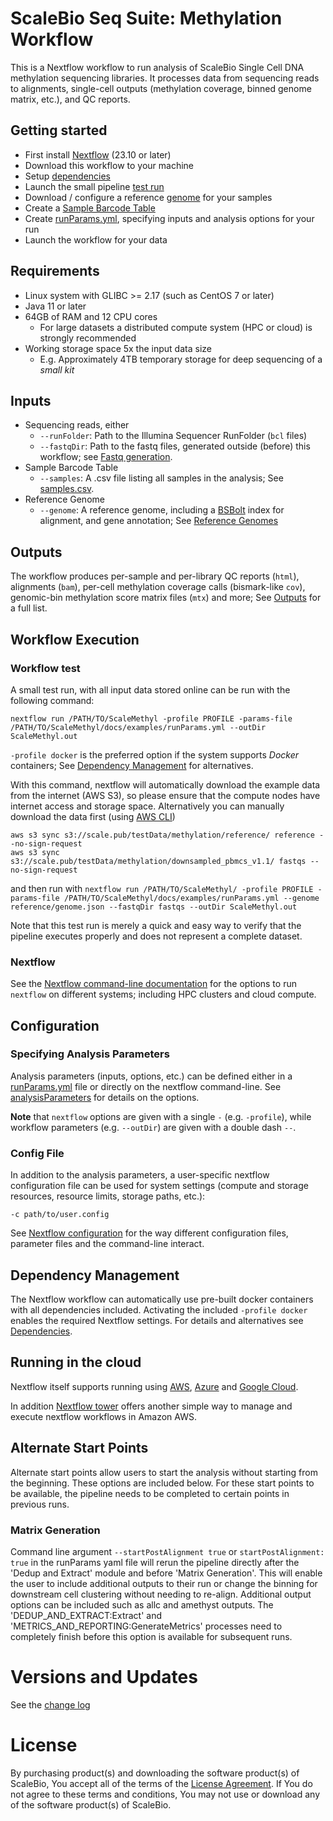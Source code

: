 # ScaleBio Seq Suite: Methylation Workflow 

This is a Nextflow workflow to run analysis of ScaleBio Single Cell DNA methylation sequencing libraries. It processes data from sequencing reads to alignments, single-cell outputs (methylation coverage, binned genome matrix, etc.), and QC reports.

## Getting started
* First install [Nextflow](http://www.nextflow.io) (23.10 or later)
* Download this workflow to your machine
* Setup [dependencies](docs/dependencies.md)
* Launch the small pipeline [test run](#workflow-test)
* Download / configure a reference [genome](docs/genomes.md) for your samples
* Create a [Sample Barcode Table](docs/samplesCsv.md)
* Create [runParams.yml](docs/analysisParameters.md), specifying inputs and analysis options for your run
* Launch the workflow for your data

## Requirements
* Linux system with GLIBC >= 2.17 (such as CentOS 7 or later)
* Java 11 or later
* 64GB of RAM and 12 CPU cores
    * For large datasets a distributed compute system (HPC or cloud) is strongly recommended
* Working storage space 5x the input data size
    * E.g. Approximately 4TB temporary storage for deep sequencing of a _small kit_

## Inputs
* Sequencing reads, either
    * `--runFolder`: Path to the Illumina Sequencer RunFolder (`bcl` files)
    * `--fastqDir`: Path to the fastq files, generated outside (before) this workflow; see [Fastq generation](docs/fastqGeneration.md).
* Sample Barcode Table
    * `--samples`: A .csv file listing all samples in the analysis; See [samples.csv](docs/samplesCsv.md).
* Reference Genome
    * `--genome`: A reference genome, including a [BSBolt](https://github.com/NuttyLogic/BSBolt) index for alignment, and gene annotation; See [Reference Genomes](docs/genomes.md)

## Outputs
The workflow produces per-sample and per-library QC reports (`html`), alignments (`bam`), per-cell methylation coverage calls (bismark-like `cov`), genomic-bin methylation score matrix files (`mtx`) and more; See [Outputs](docs/outputs.md) for a full list.

## Workflow Execution
### Workflow test
A small test run, with all input data stored online can be run with the following command:

`nextflow run /PATH/TO/ScaleMethyl -profile PROFILE -params-file /PATH/TO/ScaleMethyl/docs/examples/runParams.yml --outDir ScaleMethyl.out`

`-profile docker` is the preferred option if the system supports _Docker_ containers;  See [Dependency Management](#dependency-management) for alternatives.

With this command, nextflow will automatically download the example data from the internet (AWS S3), so please ensure that the compute nodes have internet access and storage space. Alternatively you can manually download the data first (using [AWS CLI](https://docs.aws.amazon.com/cli/latest/userguide/getting-started-install.html))
```
aws s3 sync s3://scale.pub/testData/methylation/reference/ reference --no-sign-request
aws s3 sync s3://scale.pub/testData/methylation/downsampled_pbmcs_v1.1/ fastqs --no-sign-request
```
and then run with
`nextflow run /PATH/TO/ScaleMethyl/ -profile PROFILE -params-file /PATH/TO/ScaleMethyl/docs/examples/runParams.yml --genome reference/genome.json --fastqDir fastqs --outDir ScaleMethyl.out`

Note that this test run is merely a quick and easy way to verify that the pipeline executes properly and does not represent a complete dataset.


### Nextflow
See the [Nextflow command-line documentation](https://www.nextflow.io/docs/latest/index.html) for the options to run `nextflow` on different systems; including HPC clusters and cloud compute.

## Configuration
### Specifying Analysis Parameters
Analysis parameters (inputs, options, etc.) can be defined either in a [runParams.yml](docs/examples/runParams.yml) file or directly on the nextflow command-line. See [analysisParameters](docs/analysisParameters.md) for details on the options.

**Note** that `nextflow` options are given with a single `-` (e.g. `-profile`), while workflow parameters (e.g. `--outDir`) are given with a double dash `--`.

### Config File
In addition to the analysis parameters, a user-specific nextflow configuration file can be used for system settings (compute and storage resources, resource limits, storage paths, etc.):

`-c path/to/user.config`

See [Nextflow configuration](https://www.nextflow.io/docs/latest/config.html) for the way different configuration files, parameter files and the command-line interact.


## Dependency Management
The Nextflow workflow can automatically use pre-built docker containers with all dependencies included. Activating the included `-profile docker` enables the required Nextflow settings. For details and alternatives see [Dependencies](docs/dependencies.md).

## Running in the cloud
Nextflow itself supports running using [AWS](https://www.nextflow.io/docs/latest/aws.html), [Azure](https://www.nextflow.io/docs/latest/azure.html) and [Google Cloud](https://www.nextflow.io/docs/latest/google.html). 

In addition [Nextflow tower](https://tower.nf) offers another simple way to manage and execute nextflow workflows in Amazon AWS.

## Alternate Start Points
Alternate start points allow users to start the analysis without starting from the beginning. These options are included below. For these start points to be available, the pipeline needs to be completed to certain points in previous runs. 

### Matrix Generation
Command line argument `--startPostAlignment true` or `startPostAlignment: true` in the runParams yaml file will rerun the pipeline directly after the 'Dedup and Extract' module and before 'Matrix Generation'. This will enable the user to include additional outputs to their run or change the binning for downstream cell clustering without needing to re-align. Additional output options can be included such as allc and amethyst outputs. The 'DEDUP_AND_EXTRACT:Extract' and 'METRICS_AND_REPORTING:GenerateMetrics' processes need to completely finish before this option is available for subsequent runs.


# Versions and Updates
See the [change log](changelog.md)

# License
By purchasing product(s) and downloading the software product(s) of ScaleBio, You accept all of the terms of the [License Agreement](LICENSE.md). If You do not agree to these terms and conditions, You may not use or download any of the software product(s) of ScaleBio.

